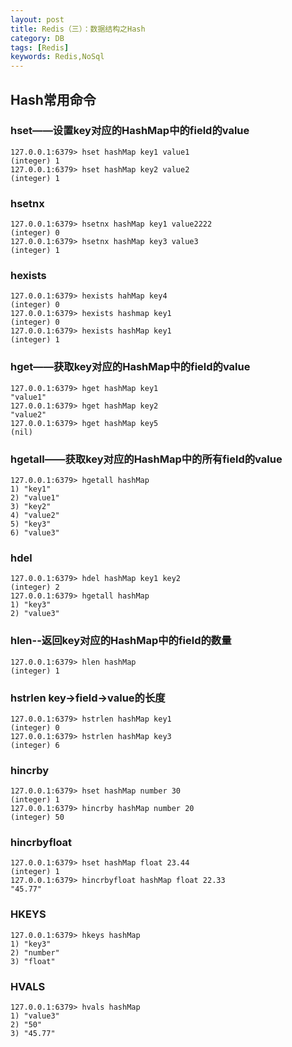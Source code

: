 ```yaml
---
layout: post
title: Redis（三）：数据结构之Hash
category: DB
tags: [Redis]
keywords: Redis,NoSql
---
```

## Hash常用命令
### hset——设置key对应的HashMap中的field的value
~~~ shell
127.0.0.1:6379> hset hashMap key1 value1
(integer) 1
127.0.0.1:6379> hset hashMap key2 value2
(integer) 1
~~~
### hsetnx
~~~ shell
127.0.0.1:6379> hsetnx hashMap key1 value2222
(integer) 0
127.0.0.1:6379> hsetnx hashMap key3 value3
(integer) 1
~~~
### hexists 
~~~ shell
127.0.0.1:6379> hexists hahMap key4
(integer) 0
127.0.0.1:6379> hexists hashmap key1
(integer) 0
127.0.0.1:6379> hexists hashMap key1
(integer) 1

~~~
### hget——获取key对应的HashMap中的field的value
~~~ shell
127.0.0.1:6379> hget hashMap key1
"value1"
127.0.0.1:6379> hget hashMap key2
"value2"
127.0.0.1:6379> hget hashMap key5
(nil)
~~~
### hgetall——获取key对应的HashMap中的所有field的value
~~~ shell
127.0.0.1:6379> hgetall hashMap
1) "key1"
2) "value1"
3) "key2"
4) "value2"
5) "key3"
6) "value3"
~~~
### hdel
~~~ shell
127.0.0.1:6379> hdel hashMap key1 key2
(integer) 2
127.0.0.1:6379> hgetall hashMap
1) "key3"
2) "value3"
~~~
### hlen--返回key对应的HashMap中的field的数量
~~~ shell
127.0.0.1:6379> hlen hashMap
(integer) 1
~~~
### hstrlen key->field->value的长度
~~~ shell
127.0.0.1:6379> hstrlen hashMap key1
(integer) 0
127.0.0.1:6379> hstrlen hashMap key3
(integer) 6
~~~
### hincrby 
~~~ shell
127.0.0.1:6379> hset hashMap number 30
(integer) 1
127.0.0.1:6379> hincrby hashMap number 20
(integer) 50
~~~
### hincrbyfloat 
~~~ shell
127.0.0.1:6379> hset hashMap float 23.44
(integer) 1
127.0.0.1:6379> hincrbyfloat hashMap float 22.33
"45.77"
~~~
### HKEYS
~~~ shell
127.0.0.1:6379> hkeys hashMap
1) "key3"
2) "number"
3) "float"
~~~
### HVALS
~~~ shell
127.0.0.1:6379> hvals hashMap
1) "value3"
2) "50"
3) "45.77"
~~~
